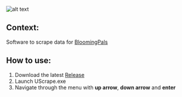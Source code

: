 ![alt text](https://imgur.com/a/l4z3Vo7)

## Context: ##
Software to scrape data for [BloomingPals](https://github.com/julie-beaucage/Bloomingpals)

## How to use: ##

1. Download the latest [Release](https://github.com/alexis-brosseau/UScrape/releases)
2. Launch UScrape.exe
3. Navigate through the menu with **up arrow**, **down arrow** and **enter**
